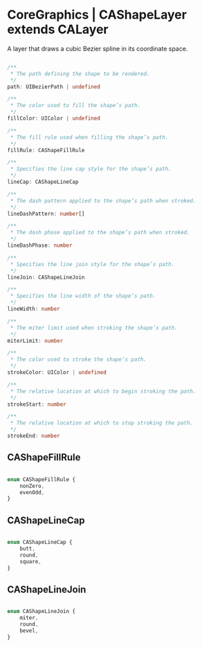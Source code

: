 # CoreGraphics | CAShapeLayer extends CALayer

A layer that draws a cubic Bezier spline in its coordinate space.

```typescript

/**
 * The path defining the shape to be rendered.
 */
path: UIBezierPath | undefined

/**
 * The color used to fill the shape’s path.
 */
fillColor: UIColor | undefined

/**
 * The fill rule used when filling the shape’s path.
 */
fillRule: CAShapeFillRule

/**
 * Specifies the line cap style for the shape’s path.
 */
lineCap: CAShapeLineCap

/**
 * The dash pattern applied to the shape’s path when stroked.
 */
lineDashPattern: number[]

/**
 * The dash phase applied to the shape’s path when stroked.
 */
lineDashPhase: number

/**
 * Specifies the line join style for the shape’s path.
 */
lineJoin: CAShapeLineJoin

/**
 * Specifies the line width of the shape’s path.
 */
lineWidth: number

/**
 * The miter limit used when stroking the shape’s path.
 */
miterLimit: number

/**
 * The color used to stroke the shape’s path.
 */
strokeColor: UIColor | undefined

/**
 * The relative location at which to begin stroking the path.
 */
strokeStart: number

/**
 * The relative location at which to stop stroking the path.
 */
strokeEnd: number

```

## CAShapeFillRule

```typescript

enum CAShapeFillRule {
    nonZero,
    evenOdd,
}

```

## CAShapeLineCap

```typescript

enum CAShapeLineCap {
    butt,
    round,
    square,
}

```

## CAShapeLineJoin

```typescript

enum CAShapeLineJoin {
    miter,
    round,
    bevel,
}

```